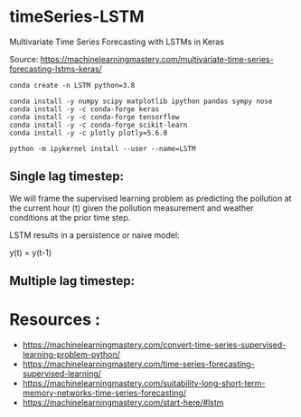 # timeSeries-LSTM
Multivariate Time Series Forecasting with LSTMs in Keras


Source: https://machinelearningmastery.com/multivariate-time-series-forecasting-lstms-keras/


```{bash}
conda create -n LSTM python=3.8
```

```{python}
conda install -y numpy scipy matplotlib ipython pandas sympy nose
conda install -y -c conda-forge keras
conda install -y -c conda-forge tensorflow
conda install -y -c conda-forge scikit-learn 
conda install -y -c plotly plotly=5.6.0
```

```{bash}
python -m ipykernel install --user --name=LSTM
```


## Single lag timestep: 
We will frame the supervised learning problem as predicting the pollution at the current hour (t) given the pollution measurement and weather conditions at the prior time step.

LSTM results in a persistence or naive model: 

y(t) = y(t-1)

## Multiple lag timestep: 




# Resources : 

- https://machinelearningmastery.com/convert-time-series-supervised-learning-problem-python/
- https://machinelearningmastery.com/time-series-forecasting-supervised-learning/
- https://machinelearningmastery.com/suitability-long-short-term-memory-networks-time-series-forecasting/
- https://machinelearningmastery.com/start-here/#lstm
